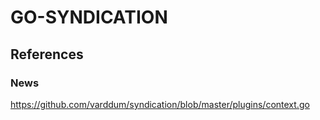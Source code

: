 # GO-SYNDICATION

## References

### News
https://github.com/varddum/syndication/blob/master/plugins/context.go